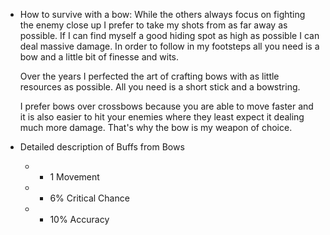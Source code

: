 - How to survive with a bow:
  While the others always focus on fighting the enemy close up I prefer to take my shots from as far away as possible. If I can find myself a good hiding spot as high as possible I can deal massive damage. In order to follow in my footsteps all you need is a bow and a little bit of finesse and wits. 
  
  Over the years I perfected the art of crafting bows with as little resources as possible. All you need is a short stick and a bowstring.
  
  I prefer bows over crossbows because you are able to move faster and it is also easier to hit your enemies where they least expect it dealing much more damage. That's why the bow is my weapon of choice.
- Detailed description of Buffs from Bows
	- + 1 Movement
	- + 6% Critical Chance
	- + 10% Accuracy
